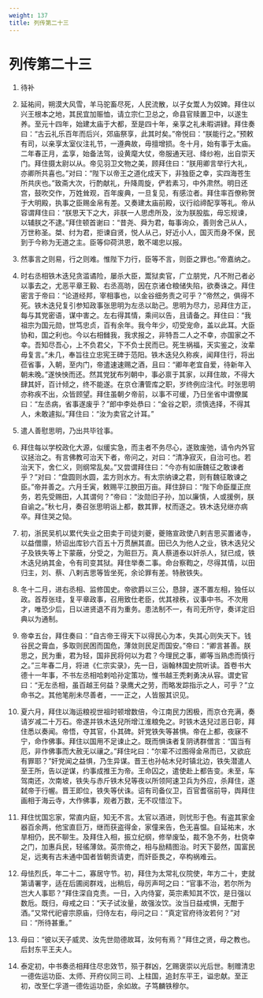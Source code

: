```yaml
---
weight: 137
title: 列传第二十三
---
```


# 列传第二十三

1. <span id="列传第二十三-1"></span>
待补

2. <span id="列传第二十三-2"></span>
延祐间，朔漠大风雪，羊马驼畜尽死，人民流散，以子女鬻人为奴婢。拜住以兴王根本之地，其民宜加赈恤，请立宗仁卫总之，命县官赎置卫中，以遂生养。至元十四年，始建太庙于大都，至是四十年，亲享之礼未暇讲肄。拜住奏曰：“古云礼乐百年而后兴，郊庙祭享，此其时矣。”帝悦曰：“朕能行之。”预敕有司，以亲享太室仪注礼节，一遵典故，毋擅增损。冬十月，始有事于太庙。二年春正月，孟享，始备法驾，设黄麾大仗，帝服通天冠、绛纱袍，出自崇天门。拜住摄太尉以从。帝见羽卫文物之美，顾拜住曰：“朕用卿言举行大礼，亦卿所共喜也。”对曰：“陛下以帝王之道化成天下，非独臣之幸，实四海苍生所共庆也。”致斋大次，行酌献礼，升降周旋，俨若素习，中外肃然。明日还宫，鼓吹交作，万姓耸观，百年废典，一旦复见，有感泣者。拜住率百僚称贺于大明殿，执事之臣赐金帛有差。又奏建太庙前殿，议行祫禘配享等礼。帝从容谓拜住曰：“朕思天下之大，非朕一人思虑所及，汝为朕股肱，毋忘规谏，以辅朕之不逮。”拜住顿首谢曰：“昔尧、舜为君，每事询众，善则舍己从人，万世称圣。桀、纣为君，拒谏自贤，悦人从己，好近小人，国灭而身不保，民到于今称为无道之主。臣等仰荷洪恩，敢不竭忠以报。

3. <span id="列传第二十三-3"></span>
然事言之则易，行之则难。惟陛下力行，臣等不言，则臣之罪也。”帝嘉纳之。

4. <span id="列传第二十三-4"></span>
时右丞相铁木迭兒贪滥谲险，屡杀大臣，鬻狱卖官，广立朋党，凡不附己者必以事去之，尤恶平章王毅、右丞高昉，因在京诸仓粮储失陷，欲奏诛之。拜住密言于帝曰：“论道经邦，宰相事也，以金谷细务责之可乎？”帝然之，俱得不死。铁木迭兒复引参知政事张思明为左丞以助己。思明为尽力，忌拜住方正，每与其党密语，谋中害之。左右得其情，乘间以告，且请备之。拜住曰：“我祖宗为国元勋，世笃忠贞，百有余年。我今年少，叨受宠命，盖以此耳。大臣协和，国之利也。今以右相雠我，我求报之，非特吾二人之不幸，亦国家之不幸。吾知尽吾心，上不负君父，下不负士民而已。死生祸福，天实鉴之，汝辈毋复言。”未几，奉旨往立忠宪王碑于范阳。铁木迭兒久称疾，闻拜住行，将出莅省事，入朝，至内门，帝遣速速赐之酒，且曰：“卿年老宜自爱，待新年入朝未晚。”遂怏怏而还。然其党犹布列朝中，事必禀于其家，以拜住故，不得大肆其奸，百计倾之，终不能遂。在京仓漕管库之职，岁终例应注代。时张思明亦称疾不出，众皆顾望。拜住虽朝夕帝前，以事不可缓，乃日坐省中谓僚属曰：“左丞病，省事遂废乎？”郎中李处恭曰：“金谷之职，须慎选择，不得其人，未敢遽拟。”拜住曰：“汝为卖官之计耳。”

5. <span id="列传第二十三-5"></span>
遣人善慰思明，乃出共毕铨事。

6. <span id="列传第二十三-6"></span>
拜住每以学校政化大源，似缓实急，而主者不务尽心，遂致废弛，请令内外官议拯治之。有言佛教可治天下者，帝问之，对曰：“清净寂灭，自治可也。若治天下，舍仁义，则纲常乱矣。”又尝谓拜住曰：“今亦有如唐魏征之敢谏者乎？”对曰：“盘圆则水圆，盂方则水方。有太宗纳谏之君，则有魏征敢谏之臣。”帝并善之。六月壬寅，敕赐平江腴田万亩。拜住辞曰：“陛下命臣厘正庶务，若先受赐田，人其谓何？”帝曰：“汝勋旧子孙，加以廉慎，人或援例，朕自谕之。”秋七月，奏召张思明诣上都，数其罪，杖而逐之。铁木迭兒继亦病卒。拜住哭之恸。

7. <span id="列传第二十三-7"></span>
初，浙民吴机以累代失业之田卖于司徒刘夔，夔赂宣政使八剌吉思买置诸寺，以益僧廪，矫诏出库钞六百五十万贯酬其直。田已久为他人之业，铁木迭兒父子及铁失等上下蒙蔽，分受之，为赃巨万。真人蔡道泰以奸杀人，狱已成，铁木迭兒纳其金，令有司变其狱。拜住举奏二事。命台察鞫之，尽得其情，以田归主，刘、蔡、八剌吉思等皆坐死，余论罪有差。特赦铁失。

8. <span id="列传第二十三-8"></span>
冬十二月，进右丞相、监修国史。帝欲爵以三公，恳辞，遂不置左相，独任以政。首荐张珪，复平章政事，召用致仕老臣，优其禄秩，议事中书。不次用才，唯恐少后，日以进贤退不肖为重务。患法制不一，有司无所守，奏详定旧典以为通制。

9. <span id="列传第二十三-9"></span>
帝幸五台，拜住奏曰：“自古帝王得天下以得民心为本，失其心则失天下。钱谷民之膏血，多取则民困而国危，薄敛则民足而国安。”帝曰：“卿言甚善。朕思之，民为重，君为轻，国非民将何以为君？今理民之事，卿等当熟虑而慎行之。”三年春二月，将进《仁宗实录》，先一日，诣翰林国史院听读。首卷书大德十一年事，不书左丞相哈剌哈孙定策功，惟书越王秃剌勇决从容。谓史官曰：“无左丞相，虽百越王何益？录鹰犬之劳，而略发踪指示之人，可乎？”立命书之。其他笔削未尽善者，一一正之，人皆服其识见。

10. <span id="列传第二十三-10"></span>
夏六月，拜住以海运粮视世祖时顿增数倍，今江南民力困极，而京仓充满，奏请岁减二十万石。帝遂并铁木迭兒所增江淮粮免之。时铁木迭兒过恶日彰，拜住悉以奏闻。帝悟，夺其官，仆其碑。奸党铁失等甚惧。帝在上都，夜寐不宁，命作佛事。拜住以国用不足谏止之。既而惧诛者复阴诱群僧言：“国当有厄，非作佛事而大赦无以禳之。”拜住叱曰：“尔辈不过图得金帛而已，又欲庇有罪耶？”奸党闻之益惧，乃生异谋。晋王也孙帖木兒时镇北边，铁失潜遣人至王所，告以逆谋，约事成推王为帝。王命囚之，遣使赴上都告变。未至，车驾南还，次南坡，铁失与赤斤铁木兒等夜以所领阿速卫兵为外应，杀拜住，遂弑帝于行幄。晋王即位，铁失等伏诛。诏有司备仪卫，百官耆宿前导，舆拜住画相于海云寺，大作佛事，观者万数，无不叹惜泣下。

11. <span id="列传第二十三-11"></span>
拜住忧国忘家，常直内庭，知无不言。太官以酒进，则忧形于色。有盗其家金器百余两，他宝直巨万，继而获盗得金，家僮来告，色无喜愠。自延祐末，水旱相仍，民不聊生。及拜住入相，振立纪纲，修举废坠，裁不急不务，杜侥幸之门，加惠兵民，轻徭薄敛。英宗倚之，相与励精图治。时天下晏然，国富民足，远夷有古未通中国者皆朝贡请吏，而奸臣畏之，卒构祸难云。

12. <span id="列传第二十三-12"></span>
母怯烈氏，年二十二，寡居守节。初，拜住为太常礼仪院使，年方二十，吏就第请署字，适在后圃阅群戏，出稍后，母厉声呵之曰：“官事不治，若尔所为岂大人事耶？”拜住深自克责。一日，入内侍宴，英宗素知其不饮，是日强以数卮。既归，母戒之曰：“天子试汝量，故强汝饮。汝当日益戒惧，无酣于酒。”又常代祀睿宗原庙，归侍左右，母问之曰：“真定官府待汝若何？”对曰：“所待甚重。”

13. <span id="列传第二十三-13"></span>
母曰：“彼以天子威灵、汝先世勋德故耳，汝何有焉？”拜住之贤，母之教也。后封东平王夫人。

14. <span id="列传第二十三-14"></span>
泰定初，中书奏丞相拜住尽忠效节，殒于群凶，乞赐褒崇以光后世。制赠清忠一德佐运功臣、太师、开府仪同三司、上柱国，追封东平王，谥忠献。至正初，改至仁孚道一德佐运功臣，余如故。子笃麟铁穆尔。
